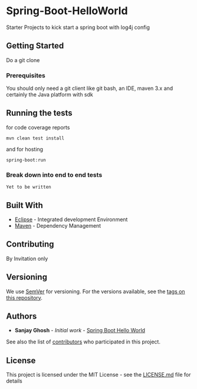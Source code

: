 # Spring-Boot-HelloWorld

Starter Projects to  kick start a spring boot with log4j config

## Getting Started

Do a git clone 


### Prerequisites

You should only need a git client like git bash, an IDE, maven 3.x and certainly the Java platform with sdk


## Running the tests

for code coverage reports

```
mvn clean test install
```

and for hosting 

```
spring-boot:run
```

### Break down into end to end tests

```
Yet to be written

```

## Built With

* [Eclipse](https://www.eclipse.org/downloads/) - Integrated development Environment
* [Maven](https://maven.apache.org/) - Dependency Management


## Contributing

By Invitation only

## Versioning

We use [SemVer](http://semver.org/) for versioning. For the versions available, see the [tags on this repository](https://github.com/your/project/tags). 

## Authors

* **Sanjay Ghosh** - *Initial work* - [Spring Boot Hello World](https://github.com/codeWriter9/spring-poc/tree/master/hello-world)

See also the list of [contributors](https://github.com/your/project/contributors) who participated in this project.

## License

This project is licensed under the MIT License - see the [LICENSE.md](LICENSE.md) file for details

